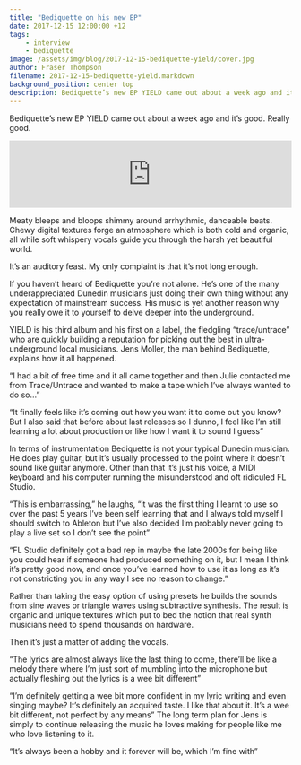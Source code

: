 ```yaml
---
title: "Bediquette on his new EP"
date: 2017-12-15 12:00:00 +12
tags:
    - interview
    - bediquette
image: /assets/img/blog/2017-12-15-bediquette-yield/cover.jpg
author: Fraser Thompson
filename: 2017-12-15-bediquette-yield.markdown
background_position: center top
description: Bediquette’s new EP YIELD came out about a week ago and it’s good. Really good. 
---
```


Bediquette’s new EP YIELD came out about a week ago and it’s good. Really good. 

<!-- more -->

<center><iframe style="border: 0; width: 100%; height: 120px;" src="https://bandcamp.com/EmbeddedPlayer/album=3523263680/size=large/bgcol=ffffff/linkcol=0687f5/tracklist=false/artwork=small/transparent=true/" seamless><a href="http://bediquette.bandcamp.com/album/yield">YIELD by bediquette</a></iframe></center>

Meaty bleeps and bloops shimmy around arrhythmic, danceable beats. Chewy digital textures forge an atmosphere which is both cold and organic, all while soft whispery vocals guide you through the harsh yet beautiful world. 

It’s an auditory feast. My only complaint is that it’s not long enough.

If you haven’t heard of Bediquette you’re not alone. He’s one of the many underappreciated Dunedin musicians just doing their own thing without any expectation of mainstream success. 
His music is yet another reason why you really owe it to yourself to delve deeper into the underground.

YIELD is his third album and his first on a label, the fledgling “trace/untrace” who are quickly building a reputation for picking out the best in ultra-underground local musicians. Jens Moller, the man behind Bediquette, explains how it all happened.

“I had a bit of free time and it all came together and then Julie contacted me from Trace/Untrace and wanted to make a tape which I’ve always wanted to do so…” 

“It finally feels like it’s coming out how you want it to come out you know? But I also said that before about last releases so I dunno, I feel like I’m still learning a lot about production or like how I want it to sound I guess”

In terms of instrumentation Bediquette is not your typical Dunedin musician. He does play guitar, but it’s usually processed to the point where it doesn’t sound like guitar anymore. Other than that it’s just his voice, a MIDI keyboard and his computer running the misunderstood and oft ridiculed FL Studio.

“This is embarrassing,” he laughs, “it was the first thing I learnt to use so over the past 5 years I’ve been self learning that and I always told myself I should switch to Ableton but I’ve also decided I’m probably never going to play a live set so I don’t see the point”

“FL Studio definitely got a bad rep in maybe the late 2000s for being like you could hear if someone had produced something on it, but I mean I think it’s pretty good now, and once you’ve learned how to use it as long as it’s not constricting you in any way I see no reason to change.”

Rather than taking the easy option of using presets he builds the sounds from sine waves or triangle waves using subtractive synthesis. The result is organic and unique textures which put to bed the notion that real synth musicians need to spend thousands on hardware. 

Then it’s just a matter of adding the vocals.

“The lyrics are almost always like the last thing to come, there’ll be like a melody there where I’m just sort of mumbling into the microphone but actually fleshing out the lyrics is a wee bit different”

“I’m definitely getting a wee bit more confident in my lyric writing and even singing maybe? It’s definitely an acquired taste. I like that about it. It’s a wee bit different, not perfect by any means”
The long term plan for Jens is simply to continue releasing the music he loves making for people like me who love listening to it.

“It’s always been a hobby and it forever will be, which I’m fine with”
